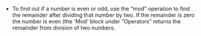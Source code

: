 -   To find out if a number is even or odd, use the “mod” operation to find the remainder after dividing that number by two.
    If the remainder is zero the number is even (the 'Mod' block under “Operators” returns the remainder from division of two numbers.
